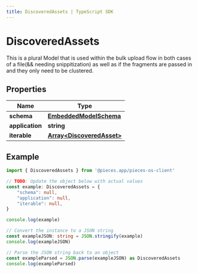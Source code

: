 ```yaml
---
title: DiscoveredAssets | TypeScript SDK
---
```



# DiscoveredAssets

This is a plural Model that is used within the bulk upload flow in both cases of a file(&& needing snippitization) as well as if the fragments are passed in and they only need to be clustered.

## Properties

Name | Type
------------ | -------------
**schema** | [**EmbeddedModelSchema**](EmbeddedModelSchema)
**application** | **string**
**iterable** | [**Array&lt;DiscoveredAsset&gt;**](DiscoveredAsset)

## Example

```typescript
import { DiscoveredAssets } from '@pieces.app/pieces-os-client'

// TODO: Update the object below with actual values
const example: DiscoveredAssets = {
    "schema": null,
    "application": null,
    "iterable": null,
}

console.log(example)

// Convert the instance to a JSON string
const exampleJSON: string = JSON.stringify(example)
console.log(exampleJSON)

// Parse the JSON string back to an object
const exampleParsed = JSON.parse(exampleJSON) as DiscoveredAssets
console.log(exampleParsed)
```


